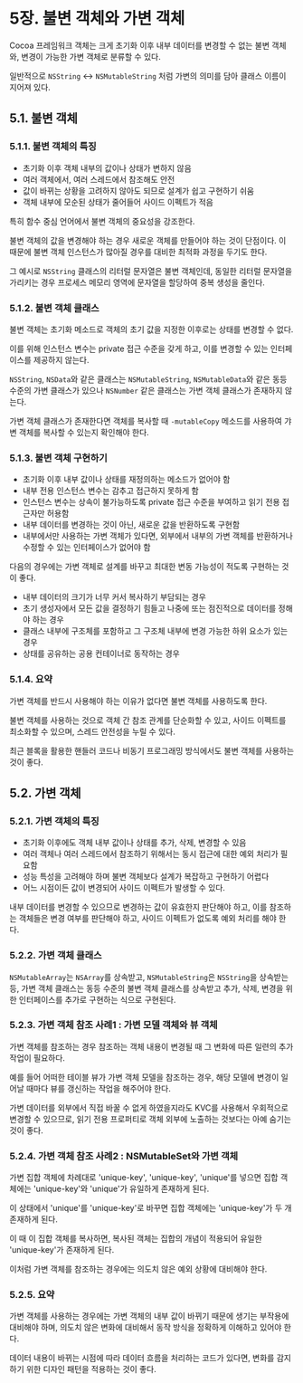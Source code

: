 # 5장. 불변 객체와 가변 객체

Cocoa 프레임워크 객체는 크게 초기화 이후 내부 데이터를 변경할 수 없는 불변 객체와, 변경이 가능한 가변 객체로 분류할 수 있다.

일반적으로 `NSString` <-> `NSMutableString` 처럼 가변의 의미를 담아 클래스 이름이 지어져 있다.

## 5.1. 불변 객체

### 5.1.1. 불변 객체의 특징

- 초기화 이후 객체 내부의 값이나 상태가 변하지 않음
- 여러 객체에서, 여러 스레드에서 참조해도 안전
- 값이 바뀌는 상황을 고려하지 않아도 되므로 설계가 쉽고 구현하기 쉬움
- 객체 내부에 모순된 상태가 줄어들어 사이드 이펙트가 적음

특히 함수 중심 언어에서 불변 객체의 중요성을 강조한다.

불변 객체의 값을 변경해야 하는 경우 새로운 객체를 만들어야 하는 것이 단점이다. 이 때문에 불변 객체 인스턴스가 많아질 경우를 대비한 최적화 과정을 두기도 한다.

그 예시로 `NSString` 클래스의 리터럴 문자열은 불변 객체인데, 동일한 리터럴 문자열을 가리키는 경우 프로세스 메모리 영역에 문자열을 할당하여 중복 생성을 줄인다.

### 5.1.2. 불변 객체 클래스

불변 객체는 초기화 메소드로 객체의 초기 값을 지정한 이후로는 상태를 변경할 수 없다.

이를 위해 인스턴스 변수는 private 접근 수준을 갖게 하고, 이를 변경할 수 있는 인터페이스를 제공하지 않는다.

`NSString`, `NSData`와 같은 클래스는 `NSMutableString`, `NSMutableData`와 같은 동등 수준의 가변 클래스가 있으나 `NSNumber` 같은 클래스는 가변 객체 클래스가 존재하지 않는다.

가변 객체 클래스가 존재한다면 객체를 복사할 때 `-mutableCopy` 메소드를 사용하여 갸변 객체를 복사할 수 있는지 확인해야 한다.

### 5.1.3. 불변 객체 구현하기

- 초기화 이후 내부 값이나 상태를 재정의하는 메소드가 없어야 함
- 내부 전용 인스턴스 변수는 감추고 접근하지 못하게 함
- 인스턴스 변수는 상속이 불가능하도록 private 접근 수준을 부여하고 읽기 전용 접근자만 허용함
- 내부 데이터를 변경하는 것이 아닌, 새로운 값을 반환하도록 구현함
- 내부에서만 사용하는 가변 객체가 있다면, 외부에서 내부의 가변 객체를 반환하거나 수정할 수 있는 인터페이스가 없어야 함

다음의 경우에는 가변 객체로 설계를 바꾸고 최대한 변동 가능성이 적도록 구현하는 것이 좋다.

- 내부 데이터의 크기가 너무 커서 복사하기 부담되는 경우
- 초기 생성자에서 모든 값을 결정하기 힘들고 나중에 또는 점진적으로 데이터를 정해야 하는 경우
- 클래스 내부에 구조체를 포함하고 그 구조체 내부에 변경 가능한 하위 요소가 있는 경우
- 상태를 공유하는 공용 컨테이너로 동작하는 경우

### 5.1.4. 요약

가변 객체를 반드시 사용해야 하는 이유가 없다면 불변 객체를 사용하도록 한다.

불변 객체를 사용하는 것으로 객체 간 참조 관계를 단순화할 수 있고, 사이드 이펙트를 최소화할 수 있으며, 스레드 안전성을 누릴 수 있다.

최근 블록을 활용한 핸들러 코드나 비동기 프로그래밍 방식에서도 불변 객체를 사용하는 것이 좋다.

## 5.2. 가변 객체

### 5.2.1. 가변 객체의 특징

- 초기화 이후에도 객체 내부 값이나 상태를 추가, 삭제, 변경할 수 있음
- 여러 객체나 여러 스레드에서 참조하기 위해서는 동시 접근에 대한 예외 처리가 필요함
- 성능 특성을 고려해야 하며 불변 객체보다 설계가 복잡하고 구현하기 어렵다
- 어느 시점이든 값이 변경되어 사이드 이펙트가 발생할 수 있다.

내부 데이터를 변경할 수 있으므로 변경하는 값이 유효한지 판단해야 하고, 이를 참조하는 객체들은 변경 여부를 판단해야 하고, 사이드 이펙트가 없도록 예외 처리를 해야 한다.

### 5.2.2. 가변 객체 클래스

`NSMutableArray`는 `NSArray`를 상속받고, `NSMutableString`은 `NSString`을 상속받는 등, 가변 객체 클래스는 동등 수준의 불변 객체 클래스를 상속받고 추가, 삭제, 변경을 위한 인터페이스를 추가로 구현하는 식으로 구현된다.

### 5.2.3. 가변 객체 참조 사례1 : 가변 모델 객체와 뷰 객체

가변 객체를 참조하는 경우 참조하는 객체 내용이 변경될 때 그 변화에 따른 일련의 추가 작업이 필요하다.

예를 들어 어떠한 테이블 뷰가 가변 객체 모델을 참조하는 경우, 해당 모델에 변경이 일어날 때마다 뷰를 갱신하는 작업을 해주어야 한다.

가변 데이터를 외부에서 직접 바꿀 수 없게 하였을지라도 KVC를 사용해서 우회적으로 변경할 수 있으므로, 읽기 전용 프로퍼티로 객체 외부에 노출하는 것보다는 아예 숨기는 것이 좋다.

### 5.2.4. 가변 객체 참조 사례2 : NSMutableSet와 가변 객체

가변 집합 객체에 차례대로 'unique-key', 'unique-key', 'unique'를 넣으면 집합 객체에는 'unique-key'와 'unique'가 유일하게 존재하게 된다.

이 상태에서 'unique'를 'unique-key'로 바꾸면 집합 객체에는 'unique-key'가 두 개 존재하게 된다.

이 때 이 집합 객체를 복사하면, 복사된 객체는 집합의 개념이 적용되어 유일한 'unique-key'가 존재하게 된다.

이처럼 가변 객체를 참조하는 경우에는 의도치 않은 예외 상황에 대비해야 한다.

### 5.2.5. 요약

가변 객체를 사용하는 경우에는 가변 객체의 내부 값이 바뀌기 때문에 생기는 부작용에 대비해야 하며, 의도치 않은 변화에 대비해서 동작 방식을 정확하게 이해하고 있어야 한다.

데이터 내용이 바뀌는 시점에 따라 데이터 흐름을 처리하는 코드가 있다면, 변화를 감지하기 위한 디자인 패턴을 적용하는 것이 좋다.